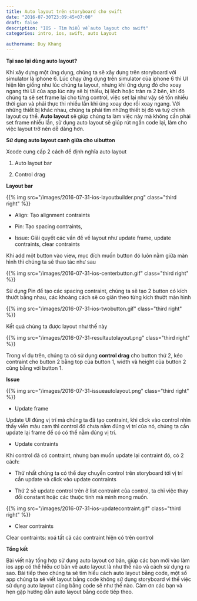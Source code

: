```yaml
---
title: Auto layout trên storyboard cho swift 
date: "2016-07-30T23:09:45+07:00"
draft: false
description: "IOS - Tìm hiểu về auto layout cho swift"
categories: intro, ios, swift, auto Layout

authorname: Duy Khang
---
```


**Tại sao lại dùng auto layout?**

Khi xây dựng một ứng dụng, chúng ta sẽ xây dựng trên storyboard với simulator là iphone 6. Lúc chạy ứng dụng trên simulator của iphone 6 thì UI hiện lên giống như lúc chúng ta layout, nhưng khi ứng dụng đó cho xoay ngang thì UI của app lúc này sẽ bị thiếu, bị lệch hoặc tràn ra 2 bên, khi đó chúng ta sẽ set frame lại cho từng control, việc set lại như vậy sẽ tốn nhiều thời gian và phải thực thi nhiều lần khi ứng xoay dọc rồi xoay ngang. Với những thiết bị khác nhau, chúng ta phải tìm những thiết bị đó và tuỳ chỉnh layout cụ thể. **Auto layout** sẽ giúp chúng ta làm việc này mà không cần phải set frame nhiều lần, sử dụng auto layout sẽ giúp rút ngắn code lại, làm cho việc layout trở nên dễ dàng hơn.

**Sử dụng auto layout canh giữa cho uibutton**

Xcode cung cấp 2 cách để định nghĩa auto layout

1. Auto layout bar

2. Control drag

**Layout bar**

{{% img src="/images/2016-07-31-ios-layoutbuilder.png" class="third right" %}}

* Align: Tạo alignment contraints

* Pin: Tạo spacing contraints, 

* Issue: Giải quyết các vần đề về layout như update frame, update contraints, clear contraints

Khi add một button vào view, mục đích muốn button đó luôn nằm giữa màn hình thì chúng ta sẽ thao tác như sau

{{% img src="/images/2016-07-31-ios-centerbutton.gif" class="third right" %}}

Sử dụng Pin để tạo các spacing contraint, chúng ta sẽ tạo 2 button có kích thướt bằng nhau, các khoảng cách sẽ co giãn theo từng kích thướt màn hình

{{% img src="/images/2016-07-31-ios-twobutton.gif" class="third right" %}}

Kết quả chúng ta được layout như thế này

{{% img src="/images/2016-07-31-resultautolayout.png" class="third right" %}}

Trong ví dụ trên, chúng ta có sử dụng **control drag** cho button thứ 2, kéo contraint cho button 2 bằng top của button 1, width và height của button 2 cũng bằng với button 1.

**Issue**

{{% img src="/images/2016-07-31-issueautolayout.png" class="third right" %}} 


* Update frame

Update UI đúng vị trí mà chúng ta đã tạo contraint, khi click vào control nhìn thấy viền màu cam thì control đó chưa nằm đúng vị trí của nó, chúng ta cần update lại frame để có có thể nằm đúng vị trí.

* Update contraints

Khi control đã có contraint, nhưng bạn muốn update lại contraint đó, có 2 cách:

- Thứ nhất chúng ta có thể duy chuyển control trên storyboard tới vị trí cần update và click vào update contraints

- Thứ 2 sẽ update control trên ở list contraint của control, ta chỉ việc thay đổi constant hoặc các thuộc tính mà mình mong muốn.

{{% img src="/images/2016-07-31-ios-updatecontraint.gif" class="third right" %}} 

* Clear contraints

Clear contraints: xoá tất cả các contraint hiện có trên control


**Tổng kết**

Bài viết này tổng hợp sử dụng auto layout cơ bản, giúp các bạn mới vào làm ios app có thể hiểu cơ bản về auto layout là như thế nào và cách sử dụng ra sao. Bài tiếp theo chúng ta sẽ tìm hiểu cách auto layout bằng code, một số app chúng ta sẽ viết layout bằng code không sử dụng storyboard vì thế việc sử dụng auto layout cũng bằng code sẽ như thế nào. Cảm ơn các bạn và hẹn gặp hướng dẫn auto layout bằng code tiếp theo.

